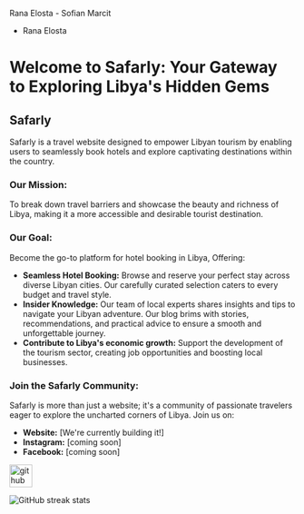 Rana Elosta - Sofian Marcit
* Rana Elosta 

# Welcome to Safarly: Your Gateway to Exploring Libya's Hidden Gems
## Safarly
Safarly is a travel website designed to empower Libyan tourism by enabling users to seamlessly book hotels and explore captivating destinations within the country.
### **Our Mission:**
To break down travel barriers and showcase the beauty and richness of Libya, making it a more accessible and desirable tourist destination.
### **Our Goal:**
Become the go-to platform for hotel booking in Libya, Offering:
* **Seamless Hotel Booking:** Browse and reserve your perfect stay across diverse Libyan cities. Our carefully curated selection caters to every budget and travel style.
* **Insider Knowledge:** Our team of local experts shares insights and tips to navigate your Libyan adventure. Our blog brims with stories, recommendations, and practical advice to ensure a smooth and unforgettable journey.
* **Contribute to Libya's economic growth:** Support the development of the tourism sector, creating job opportunities and boosting local businesses.

### **Join the Safarly Community:**
Safarly is more than just a website; it's a community of passionate travelers eager to explore the uncharted corners of Libya. Join us on:

* **Website:** [We're currently building it!]
* **Instagram:** [coming soon]
* **Facebook:** [coming soon]

[<img src='https://cdn.jsdelivr.net/npm/simple-icons@3.0.1/icons/github.svg' alt='github' height='40'>](https://github.com/coderrana)  

![GitHub streak stats](https://streak-stats.demolab.com/?user=coderrana)  

